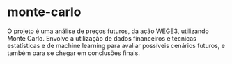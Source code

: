 # monte-carlo
O projeto é uma análise de preços futuros, da ação WEGE3, utilizando Monte Carlo. Envolve a utilização de dados financeiros e técnicas estatísticas e de machine learning para avaliar possíveis cenários futuros, e também para se chegar em conclusões finais.
